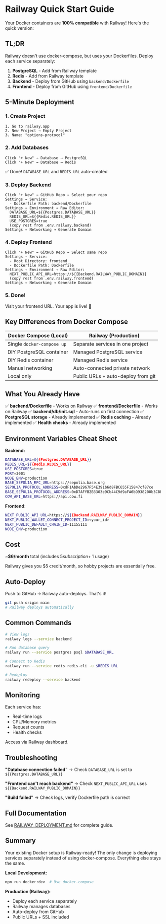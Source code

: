 # Railway Quick Start Guide

Your Docker containers are **100% compatible** with Railway! Here's the quick version:

## TL;DR

Railway doesn't use docker-compose, but uses your Dockerfiles. Deploy each service separately:

1. **PostgreSQL** - Add from Railway template
2. **Redis** - Add from Railway template
3. **Backend** - Deploy from GitHub using `backend/Dockerfile`
4. **Frontend** - Deploy from GitHub using `frontend/Dockerfile`

## 5-Minute Deployment

### 1. Create Project
```
1. Go to railway.app
2. New Project → Empty Project
3. Name: "options-protocol"
```

### 2. Add Databases
```
Click "+ New" → Database → PostgreSQL
Click "+ New" → Database → Redis
```
✅ Done! `DATABASE_URL` and `REDIS_URL` auto-created

### 3. Deploy Backend
```
Click "+ New" → GitHub Repo → Select your repo
Settings → Service:
  - Dockerfile Path: backend/Dockerfile
Settings → Environment → Raw Editor:
  DATABASE_URL=${{Postgres.DATABASE_URL}}
  REDIS_URL=${{Redis.REDIS_URL}}
  USE_POSTGRES=true
  (copy rest from .env.railway.backend)
Settings → Networking → Generate Domain
```

### 4. Deploy Frontend
```
Click "+ New" → GitHub Repo → Select same repo
Settings → Service:
  - Root Directory: frontend
  - Dockerfile Path: Dockerfile
Settings → Environment → Raw Editor:
  NEXT_PUBLIC_API_URL=https://${{Backend.RAILWAY_PUBLIC_DOMAIN}}
  (copy rest from .env.railway.frontend)
Settings → Networking → Generate Domain
```

### 5. Done!
Visit your frontend URL. Your app is live! 🚀

## Key Differences from Docker Compose

| Docker Compose (Local) | Railway (Production) |
|------------------------|----------------------|
| Single `docker-compose up` | Separate services in one project |
| DIY PostgreSQL container | Managed PostgreSQL service |
| DIY Redis container | Managed Redis service |
| Manual networking | Auto-connected private network |
| Local only | Public URLs + auto-deploy from git |

## What You Already Have

✅ **backend/Dockerfile** - Works on Railway
✅ **frontend/Dockerfile** - Works on Railway
✅ **backend/db/init.sql** - Auto-runs on first connection
✅ **PostgreSQL storage** - Already implemented
✅ **Redis caching** - Already implemented
✅ **Health checks** - Already implemented

## Environment Variables Cheat Sheet

**Backend:**
```bash
DATABASE_URL=${{Postgres.DATABASE_URL}}
REDIS_URL=${{Redis.REDIS_URL}}
USE_POSTGRES=true
PORT=3001
NODE_ENV=production
BASE_SEPOLIA_RPC_URL=https://sepolia.base.org
SEPOLIA_PROTOCOL_ADDRESS=0xdF1AbDe2967F54E391b6d8FBC655F15847cf87ce
BASE_SEPOLIA_PROTOCOL_ADDRESS=0xD7AFfB2B3303e9Cb44C9d9aFA6bD938200b3C8F2
COW_API_BASE_URL=https://api.cow.fi
```

**Frontend:**
```bash
NEXT_PUBLIC_API_URL=https://${{Backend.RAILWAY_PUBLIC_DOMAIN}}
NEXT_PUBLIC_WALLET_CONNECT_PROJECT_ID=<your_id>
NEXT_PUBLIC_DEFAULT_CHAIN_ID=11155111
NODE_ENV=production
```

## Cost

~**$6/month** total (includes $5 subscription + ~$1 usage)

Railway gives you $5 credit/month, so hobby projects are essentially free.

## Auto-Deploy

Push to GitHub → Railway auto-deploys. That's it!

```bash
git push origin main
# Railway deploys automatically
```

## Common Commands

```bash
# View logs
railway logs --service backend

# Run database query
railway run --service postgres psql $DATABASE_URL

# Connect to Redis
railway run --service redis redis-cli -u $REDIS_URL

# Redeploy
railway redeploy --service backend
```

## Monitoring

Each service has:
- Real-time logs
- CPU/Memory metrics
- Request counts
- Health checks

Access via Railway dashboard.

## Troubleshooting

**"Database connection failed"**
→ Check `DATABASE_URL` is set to `${{Postgres.DATABASE_URL}}`

**"Frontend can't reach backend"**
→ Check `NEXT_PUBLIC_API_URL` uses `${{Backend.RAILWAY_PUBLIC_DOMAIN}}`

**"Build failed"**
→ Check logs, verify Dockerfile path is correct

## Full Documentation

See [RAILWAY_DEPLOYMENT.md](RAILWAY_DEPLOYMENT.md) for complete guide.

## Summary

Your existing Docker setup is Railway-ready! The only change is deploying services separately instead of using docker-compose. Everything else stays the same.

**Local Development:**
```bash
npm run docker:dev  # Use docker-compose
```

**Production (Railway):**
- Deploy each service separately
- Railway manages databases
- Auto-deploy from GitHub
- Public URLs + SSL included
